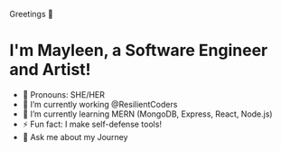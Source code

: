 Greetings 👋

<!--
**maypangie/maypangie** is a ✨ _special_ ✨ repository because its `README.md` (this file) appears on your GitHub profile.

Here are some ideas to get you started: -->
<h1>I'm Mayleen, a Software Engineer and Artist!</h1>

- 🎀 Pronouns: SHE/HER
- 🔭 I’m currently working @ResilientCoders
- 🌱 I’m currently learning MERN (MongoDB, Express, React, Node.js)
- ⚡ Fun fact: I make self-defense tools! 
- 💬 Ask me about my Journey



<!-- - 📫 How to reach me: Linkedin, or Email! -->

